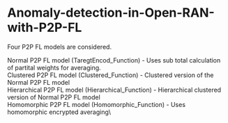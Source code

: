 # Anomaly-detection-in-Open-RAN-with-P2P-FL

Four P2P FL models are considered.

Normal P2P FL model (TaregtEncod_Function)  - Uses sub total calculation of partital weights for averaging.\
Clustered P2P FL model (Clustered_Function) - Clustered version of the Normal P2P FL model\
Hierarchical P2P FL model (Hierarchical_Function) - Hierarchical clustered version of Normal P2P FL model\
Homomorphic P2P FL model (Homomorphic_Function) - Uses homomorphic encrypted averaging\


